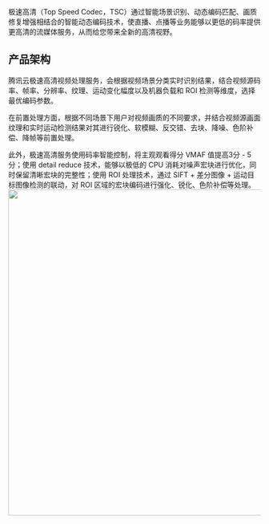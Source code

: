 极速高清（Top Speed Codec，TSC）通过智能场景识别、动态编码匹配、画质修复增强相结合的智能动态编码技术，使直播、点播等业务能够以更低的码率提供更高清的流媒体服务，从而给您带来全新的高清视野。


## 产品架构

腾讯云极速高清视频处理服务，会根据视频场景分类实时识别结果，结合视频源码率、帧率、分辨率、纹理、运动变化幅度以及机器负载和 ROI 检测等维度，选择最优编码参数。

在前置处理方面，根据不同场景下用户对视频画质的不同要求，并结合视频源画面纹理和实时运动检测结果对其进行锐化、软模糊、反交错、去块、降噪、色阶补偿、降帧等前置处理。

此外，极速高清服务使用码率智能控制，将主观观看得分 VMAF 值提高3分 - 5分；使用 detail reduce 技术，能够以极低的 CPU 消耗对噪声宏块进行优化，同时保留清晰宏块的完整性；使用 ROI 处理技术，通过 SIFT + 差分图像 + 运动目标图像检测的联动，对 ROI 区域的宏块编码进行强化、锐化、色阶补偿等处理。
<img src="https://main.qcloudimg.com/raw/07477238a4b54afbff3eea8ebbab394e.png" width="650"/>


 
